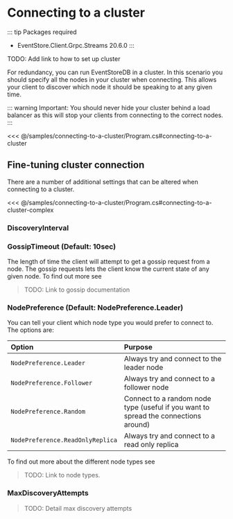 # Connecting to a cluster

::: tip
Packages required
- EventStore.Client.Grpc.Streams 20.6.0
:::

TODO: Add link to how to set up cluster

For redundancy, you can run EventStoreDB in a cluster. In this scenario you should specify all the nodes in your cluster when connecting. This allows your client to discover which node it should be speaking to at any given time.

::: warning
Important: You should never hide your cluster behind a load balancer as this will stop your clients from connecting to the correct nodes.
:::
 
<<< @/samples/connecting-to-a-cluster/Program.cs#connecting-to-a-cluster
 
## Fine-tuning cluster connection

There are a number of additional settings that can be altered when connecting to a cluster.

<<< @/samples/connecting-to-a-cluster/Program.cs#connecting-to-a-cluster-complex

### DiscoveryInterval

### GossipTimeout (Default: 10sec)

The length of time the client will attempt to get a gossip request from a node. The gossip requests lets the client know the current state of any given node. To find out more see 

> TODO: Link to gossip documentation

### NodePreference (Default: NodePreference.Leader)

You can tell your client which node type you would prefer to connect to. The options are:

| Option | Purpose |
|:------ |:------- |
| `NodePreference.Leader` | Always try and connect to the leader node |
| `NodePreference.Follower` | Always try and connect to a follower node | 
| `NodePreference.Random` | Connect to a random node type (useful if you want to spread the connections around) |
| `NodePreference.ReadOnlyReplica` | Always try and connect to a read only replica |

To find out more about the different node types see

> TODO: Link to node types.

### MaxDiscoveryAttempts

> TODO: Detail max discovery attempts 


